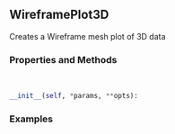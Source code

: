 ## <a id="McUtils.McUtils.Plots.Plots.WireframePlot3D">WireframePlot3D</a>
Creates a Wireframe mesh plot of 3D data

### Properties and Methods
<a id="McUtils.McUtils.Plots.Plots.WireframePlot3D.__init__" class="docs-object-method">&nbsp;</a>
```python
__init__(self, *params, **opts): 
```

### Examples


